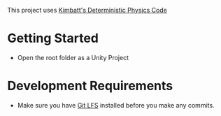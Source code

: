 This project uses [Kimbatt's Deterministic Physics Code](https://github.com/Kimbatt/unity-deterministic-physics) 

# Getting Started
- Open the root folder as a Unity Project

# Development Requirements
- Make sure you have [Git LFS](https://dzone.com/articles/git-lfs-why-and-how-to-use#:~:text=Git%20LFS%20is%20an%20open,binary%20files%20into%20your%20repository.&text=An%20update%20of%20a%20binary,to%20the%20file%20are%20stored.) installed before you make any commits. 